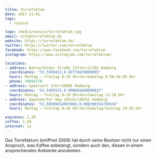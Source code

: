 ```yaml
---
title: Torrefaktum
date: 2017-11-01
tags:
  - roaster

logo: /media/venues/torrefaktum.jpg
email: info@torrefaktum.de
website: https://torrefaktum.de/
twitter: https://twitter.com/torrefaktum
facebook: https://www.facebook.com/torrefaktum
instagram: https://www.instagram.com/torrefaktum/

locations:
- address: Bahrenfelder Straße 237<br>22765 Hamburg
  coordinates: "53.5569412,9.92774970000005"
  hours: Montag – Freitag 8–19 Uhr<br>Samstag 9:30–18:30 Uhr
  phone: 39893770
- address: Speersort 1<br>20095 Hamburg
  coordinates: "53.5495575,9.998602600000027"
  hours: Montag – Freitag 8–19 Uhr<br>Samstag 12–18 Uhr
- address: Eppendorfer Weg 283<br>20251 Hamburg
  coordinates: "53.58506654097004,9.980390154756616"
  hours: Montag – Freitag 8–18 Uhr<br>Samstag/Sonntag 10–18 Uhr

espresso: 2,20
coffee: 2,50
internet: ja
---
```


Das Torrefaktum (eröffnet 2009) hat durch seine Besitzer nicht nur einen Anspruch, was Kaffee anbelangt, sondern auch den, diesen in einem ansprechenden Ambiente anzubieten. 